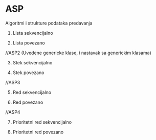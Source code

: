 # ASP
Algoritmi i strukture podataka predavanja

1. Lista sekvencijalno

2. Lista povezano

//ASP2 (Uvedene genericke klase, i nastavak sa generickim klasama)

3. Stek sekvencijalno

4. Stek povezano

//ASP3

5. Red sekvencijalno

6. Red povezano

//ASP4

7. Prioritetni red sekvencijalno

8. Prioritetni red povezano

